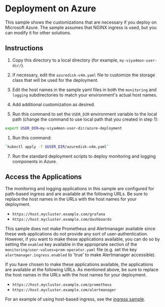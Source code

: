 # Deployment on Azure

This sample shows the customizations that are necessary if you deploy
on Microsoft Azure. The sample assumes that NGINX ingress is used, but you can
modify it for other solutions.

## Instructions

1. Copy this directory to a local directory (for example, `my-viya4mon-user-dir/`).

2. If necessary, edit the `azuredisk-v4m.yaml` file to customize the
storage class that will be used for the deployment.

3. Edit the host names in the sample yaml files in both the `monitoring`
and `logging` subdirectories to match your environment's actual host names.

4. Add additional customization as desired.

5. Run this command to set the `USER_DIR` environment variable to the local path 
   (change the command to use local path that you created in step 1):

```bash
export USER_DIR=my-viya4mon-user-dir/azure-deployment
```

1. Run this command:

```bash
`kubectl apply -f $USER_DIR/azuredisk-v4m.yaml`
```

7. Run the standard deployment scripts to deploy monitoring and logging 
components in Azure.

## Access the Applications

The monitoring and logging applications in this sample are configured for
path-based ingress and are available at the following URLs. Be sure to 
replace the host names in the URLs with the host names for your deployment.

* `https://host.mycluster.example.com/grafana`
* `https://host.mycluster.example.com/dashboards`

This sample does not make Prometheus and Alertmanager available since these
web applications do not provide any sort of user-authentication.  However,
if you want to make these applications available, you can do so by setting 
the `enabled` key available in the appropriate section of the `monitoring/user-values=prom-operator.yaml`
file (e.g. set the key `alertmanager.ingress.enabled` to 'true' to make 
Alertmanager accessible).

If you have chosen to make these applications available, the applications
are available at the following URLs.  As mentioned above, be sure to
replace the host names in the URLs with the host names for your deployment.

* `https://host.mycluster.example.com/prometheus`
* `https://host.mycluster.example.com/alertmanager`

For an example of using host-based ingress, see the [ingress sample](../ingress).
